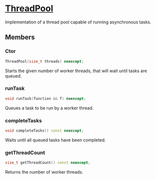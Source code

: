 # [ThreadPool](ThreadPool.hpp)

Implementation of a thread pool capable of running asynchronous tasks.

## Members

### Ctor

```cpp
ThreadPool(size_t threads) noexcept;
```

Starts the given number of worker threads, that will wait until tasks are queued.

### runTask

```cpp
void runTask(function && f) noexcept;
```

Queues a task to be run by a worker thread.

### completeTasks

```cpp
void completeTasks() const noexcept;
```

Waits until all queued tasks have been completed.

### getThreadCount

```cpp
size_t getThreadCount() const noexcept;
```

Returns the number of worker threads.